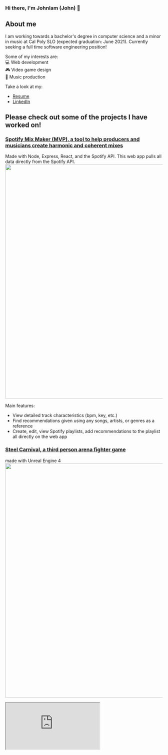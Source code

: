 ### Hi there, I'm Johnlam (John) 👋

## About me
I am working towards a bachelor's degree in computer science and a minor in music at Cal Poly SLO (expected graduation: June 2021).
Currently seeking a full time software engineering position!

Some of my interests are:  
💻 Web development  
🎮 Video game design  
🎵 Music production

Take a look at my:
- [Resume](https://drive.google.com/file/d/1GhQbw2uX5NaMtLz3SZpq5dK0aPb8AfLj/view?usp=sharing)
- [LinkedIn](https://www.linkedin.com/in/johnlam-tran/)


## Please check out some of the projects I have worked on!
### [Spotify Mix Maker (MVP), a tool to help producers and musicians create harmonic and coherent mixes](https://spotify-mix-maker.herokuapp.com/)
Made with Node, Express, React, and the Spotify API.
This web app pulls all data directly from the Spotify API.
<img src=https://i.imgur.com/xfRDEPU.png width='750'>

Main features:
   - View detailed track characteristics (bpm, key, etc.)
   - Find recommendations given using any songs, artists, or genres as a reference
   - Create, edit, view Spotify playlists, add recommendations to the playlist all directly on the web app


### [Steel Carnival, a third person arena fighter game](https://electrumlabs.itch.io/boss-rush?fbclid=IwAR0YwVP1V3vkutoc8L80wl_QhqwhdKEVJKK-iwKCz2_7ki2D-nFrqCr71hA)
made with Unreal Engine 4
[<img src=https://i.ytimg.com/vi/l1o-C_0H53s/maxresdefault.jpg width=750>](https://www.youtube.com/watch?v=l1o-C_0H53s&feature=emb_title)

<iframe src="https://docs.google.com/document/d/e/2PACX-1vSTIJDBvA1rNKhY8yxwshe9yJGZzqq943uTbWgR9t83PYJB4QzXWS6Eg94afooMGA/pub?embedded=true"></iframe>

<!--
**ImJohnlam/ImJohnlam** is a ✨ _special_ ✨ repository because its `README.md` (this file) appears on your GitHub profile.

Here are some ideas to get you started:

- 🔭 I’m currently working on ...
- 🌱 I’m currently learning ...
- 👯 I’m looking to collaborate on ...
- 🤔 I’m looking for help with ...
- 💬 Ask me about ...
- 📫 How to reach me: ...
- 😄 Pronouns: ...
- ⚡ Fun fact: ...
-->
